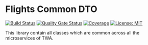 # Flights Common DTO

[![Build Status](https://travis-ci.com/andres-sacco/manning-twa-libs-dto.svg?branch=main)](https://travis-ci.com/andres-sacco/manning-twa-libs-dto)  [![Quality Gate Status](https://sonarcloud.io/api/project_badges/measure?project=andres-sacco_manning-twa-libs-dto&metric=alert_status)](https://sonarcloud.io/dashboard?id=andres-sacco_manning-twa-libs-dto) [![Coverage](https://sonarcloud.io/api/project_badges/measure?project=andres-sacco_manning-twa-libs-dto&metric=coverage)](https://sonarcloud.io/dashboard?id=andres-sacco_manning-twa-libs-dto) [![License: MIT](https://img.shields.io/badge/License-MIT-yellow.svg)](https://opensource.org/licenses/MIT)


This library contain all classes which are common across all the microservices of TWA.
